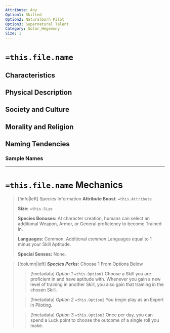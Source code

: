 ```yaml
---
Attribute: Any
Option1: Skilled
Option2: Naturalborn Pilot
Option3: Supernatural Talent
Category: Solar_Hegemony
Size: 1
---
```

#  `=this.file.name`

## Characteristics

## Physical Description

## Society and Culture

## Morality and Religion

## Naming Tendencies 
### Sample Names
- - -
# `=this.file.name` Mechanics

>[!info|left] Species Information 
>**Attribute Boost**: `=this.Attribute`
>
>**Size:** `=this.Size`
>
>**Species Bonuses:** At character creation, humans can select an additional Weapon, Armor, or General proficiency to become Trained in. 
>
>**Languages:** Common, Additional *common* Languages equal to 1 minus your Skill Aptitude.
>
>**Special Senses:** None.

>[!column|left] ***Species Perks:*** Choose 1 From Options Below
>> [!metadata] *Option 1* `=this.Option1`
>> Choose a Skill you are proficient in and have aptitude with. Whenever you gain a new level of training in another Skill, you also gain that training in the chosen Skill.
>
>> [!metadata] *Option 2* `=this.Option2`
>> You begin play as an Expert in Piloting.
>
>> [!metadata] *Option 3* `=this.Option3`
>> Once per day, you can spend a Luck point to choose the outcome of a single roll you make. 